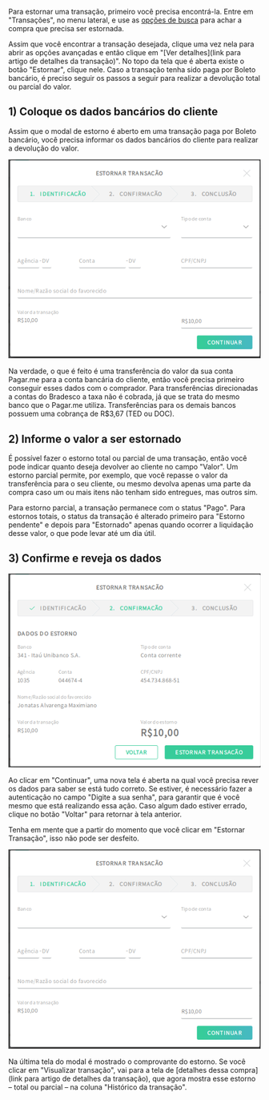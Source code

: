 Para estornar uma transação, primeiro você precisa encontrá-la. Entre em "Transações", no menu lateral, e use as [opções de busca](https://github.com/pagarme/Manual-Pilot-Alfa/blob/master/Transacoes/Encontrando%20transa%C3%A7%C3%B5es.md) para achar a compra que precisa ser estornada. 

Assim que você encontrar a transação desejada, clique uma vez nela para abrir as opções avançadas e então clique em "[Ver detalhes](link para artigo de detalhes da transação)". No topo da tela que é aberta existe o botão "Estornar", clique nele. Caso a transação tenha sido paga por Boleto bancário, é preciso seguir os passos a seguir para realizar a devolução total ou parcial do valor.

## 1) Coloque os dados bancários do cliente 

Assim que o modal de estorno é aberto em uma transação paga por Boleto bancário, você precisa informar os dados bancários do cliente para realizar a devolução do valor.  

<p align="center" > <img src="img/Transações/Estornando Transacoes Boleto/modalEstorno.png" /> </p>

Na verdade, o que é feito é uma transferência do valor da sua conta Pagar.me para a conta bancária do cliente, então você precisa primeiro conseguir esses dados com o comprador. Para transferências direcionadas a contas do Bradesco a taxa não é cobrada, já que se trata do mesmo banco que o Pagar.me utiliza. Transferências para os demais bancos possuem uma cobrança de R$3,67 (TED ou DOC). 

## 2) Informe o valor a ser estornado 

É possível fazer o estorno total ou parcial de uma transação, então você pode indicar quanto deseja devolver ao cliente no campo "Valor". Um estorno parcial permite, por exemplo, que você repasse o valor da transferência para o seu cliente, ou mesmo devolva apenas uma parte da compra caso um ou mais itens não tenham sido entregues, mas outros sim. 

Para estorno parcial, a transação permanece com o status "Pago". Para estornos totais, o status da transação é alterado primeiro para "Estorno pendente" e depois para "Estornado" apenas quando ocorrer a liquidação desse valor, o que pode levar até um dia útil.

## 3) Confirme e reveja os dados 

<p align="center" > <img src="img/Transações/Estornando Transacoes Boleto/modalConfirmacao.png" /> </p>

Ao clicar em "Continuar", uma nova tela é aberta na qual você precisa rever os dados para saber se está tudo correto. Se estiver, é necessário fazer a autenticação no campo "Digite a sua senha", para garantir que é você mesmo que está realizando essa ação. Caso algum dado estiver errado, clique no botão "Voltar" para retornar à tela anterior. 

Tenha em mente que a partir do momento que você clicar em "Estornar Transação", isso não pode ser desfeito. 

<p align="center" > <img src="img/Transações/Estornando Transacoes Boleto/modalEstorno.png" /> </p>

Na última tela do modal é mostrado o comprovante do estorno. Se você clicar em "Visualizar transação", vai para a tela de [detalhes dessa compra](link para artigo de detalhes da transação), que agora mostra esse estorno – total ou parcial – na coluna "Histórico da transação".  
